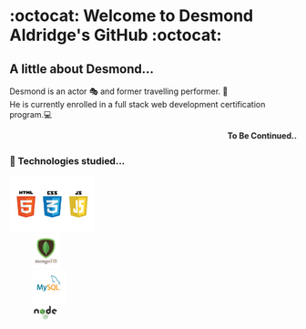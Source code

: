 # :octocat: Welcome to Desmond Aldridge's GitHub :octocat: 

## A little about Desmond...

Desmond is an actor 🎭 and former travelling performer. 🎪 <br>
He is currently enrolled in a full stack web development certification program.💻 
<br>

<marquee><b>To Be Continued...👀<b></marquee>
<br>
  
### 🌱 Technologies studied...

<img src="./logos.jpeg" width="150px"><br>&nbsp;&nbsp;&nbsp;&nbsp;&nbsp;&nbsp;&nbsp;&nbsp;&nbsp;&nbsp;<img src="./mongodb-logo.png" width="50px"><br>&nbsp;&nbsp;&nbsp;&nbsp;&nbsp;&nbsp;&nbsp;&nbsp;&nbsp;&nbsp;<img src="./MySQL-logo.png" width="60px"><br>&nbsp;&nbsp;&nbsp;&nbsp;&nbsp;&nbsp;&nbsp;&nbsp;&nbsp;&nbsp;&nbsp;<img src="./node-js-logo.png" width="40px">






